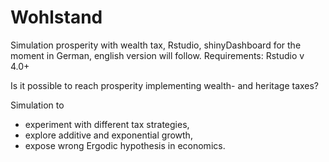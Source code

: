 # Wohlstand
Simulation prosperity with wealth tax, Rstudio, shinyDashboard
for the moment in German, english version will follow.
Requirements: Rstudio v 4.0+

Is it possible to reach prosperity implementing wealth- and heritage taxes?

Simulation to 
- experiment with different tax strategies, 
- explore additive and exponential growth, 
- expose wrong Ergodic hypothesis in economics.
